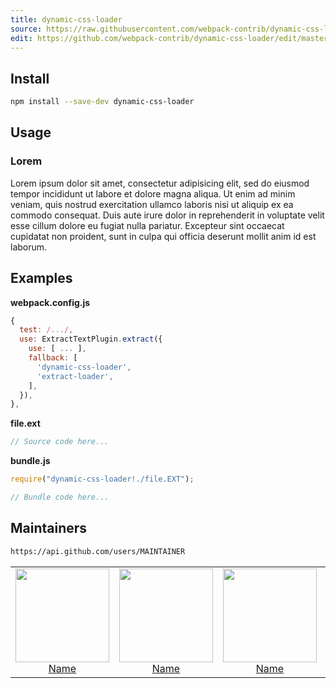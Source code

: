 ```yaml
---
title: dynamic-css-loader
source: https://raw.githubusercontent.com/webpack-contrib/dynamic-css-loader/master/README.md
edit: https://github.com/webpack-contrib/dynamic-css-loader/edit/master/README.md
---
```

## Install

```bash
npm install --save-dev dynamic-css-loader
```

## Usage

### Lorem

Lorem ipsum dolor sit amet, consectetur adipisicing elit, sed do eiusmod tempor incididunt ut labore et dolore magna aliqua. Ut enim ad minim veniam, quis nostrud exercitation ullamco laboris nisi ut aliquip ex ea commodo consequat. Duis aute irure dolor in reprehenderit in voluptate velit esse cillum dolore eu fugiat nulla pariatur. Excepteur sint occaecat cupidatat non proident, sunt in culpa qui officia deserunt mollit anim id est laborum.

## Examples

**webpack.config.js**

```js
{
  test: /.../,
  use: ExtractTextPlugin.extract({
    use: [ ... ],
    fallback: [
      'dynamic-css-loader',
      'extract-loader',
    ],
  }),
},
```

**file.ext**

```js
// Source code here...
```

**bundle.js**

```js
require("dynamic-css-loader!./file.EXT");

// Bundle code here...
```

## Maintainers

```bash
https://api.github.com/users/MAINTAINER
```

<table>
  <tbody>
    <tr>
      <td align="center">
        <a href="https://github.com/">
          <img width="150" height="150" src="https://avatars.githubusercontent.com/u/5419992?v=3&s=150">
          </br>
          Name
        </a>
      </td>
      <td align="center">
        <a href="https://github.com/">
          <img width="150" height="150" src="https://avatars.githubusercontent.com/u/5419992?v=3&s=150">
          </br>
          Name
        </a>
      </td>
      <td align="center">
        <a href="https://github.com/">
          <img width="150" height="150" src="https://avatars.githubusercontent.com/u/5419992?v=3&s=150">
          </br>
          Name
        </a>
      </td>
      <td align="center">
        <a href="https://github.com/">
          <img width="150" height="150" src="https://avatars.githubusercontent.com/u/5419992?v=3&s=150">
          </br>
          Name
        </a>
      </td>
      <td align="center">
        <a href="https://github.com/">
          <img width="150" height="150" src="https://avatars.githubusercontent.com/u/5419992?v=3&s=150">
          </br>
          Name
        </a>
      </td>
    </tr>
  <tbody>
</table>

[npm]: https://img.shields.io/npm/v/dynamic-css-loader.svg
[npm-url]: https://npmjs.com/package/dynamic-css-loader

[deps]: https://david-dm.org/webpack-contrib/dynamic-css-loader.svg
[deps-url]: https://david-dm.org/webpack-contrib/dynamic-css-loader

[chat]: https://img.shields.io/badge/gitter-webpack%2Fwebpack-brightgreen.svg
[chat-url]: https://gitter.im/webpack/webpack

[test]: http://img.shields.io/travis/webpack-contrib/dynamic-css-loader.svg
[test-url]: https://travis-ci.org/webpack-contrib/dynamic-css-loader

[cover]: https://codecov.io/gh/webpack-contrib/dynamic-css-loader/branch/master/graph/badge.svg
[cover-url]: https://codecov.io/gh/webpack-contrib/dynamic-css-loader
